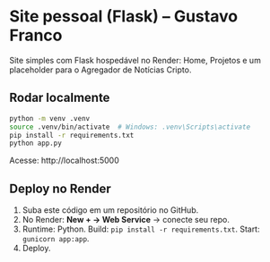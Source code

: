 # Site pessoal (Flask) – Gustavo Franco

Site simples com Flask hospedável no Render: Home, Projetos e um placeholder para o Agregador de Notícias Cripto.

## Rodar localmente
```bash
python -m venv .venv
source .venv/bin/activate  # Windows: .venv\Scripts\activate
pip install -r requirements.txt
python app.py
```
Acesse: http://localhost:5000

## Deploy no Render
1. Suba este código em um repositório no GitHub.
2. No Render: **New + → Web Service** → conecte seu repo.
3. Runtime: Python. Build: `pip install -r requirements.txt`. Start: `gunicorn app:app`.
4. Deploy.
